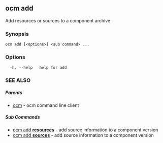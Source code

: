 ## ocm add

Add resources or sources to a component archive

### Synopsis

```
ocm add [<options>] <sub command> ...
```

### Options

```
  -h, --help   help for add
```

### SEE ALSO

##### Parents

* [ocm](ocm.md)	 - ocm command line client


##### Sub Commands

* [ocm add <b>resources</b>](ocm_add_resources.md)	 - add source information to a component version
* [ocm add <b>sources</b>](ocm_add_sources.md)	 - add source information to a component version


